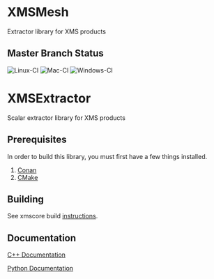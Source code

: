 
XMSMesh
=======

Extractor library for XMS products

Master Branch Status
--------------------

![Linux-CI](https://github.com/Aquaveo/xmsextractor/workflows/Linux-CI/badge.svg)
![Mac-CI](https://github.com/Aquaveo/xmsextractor/workflows/Mac-CI/badge.svg)
![Windows-CI](https://github.com/Aquaveo/xmsextractor/workflows/Windows-CI/badge.svg)

XMSExtractor
========

Scalar extractor library for XMS products

Prerequisites
--------------
In order to build this library, you must first have a few things installed.
1. [Conan](https://conan.io)
2. [CMake](https://cmake.org)

Building
--------
See xmscore build [instructions](https://github.com/Aquaveo/xmscore/wiki/Building-Libraries).

Documentation
-------------

[C++ Documentation](https://aquaveo.github.io/xmsextractor/)

[Python Documentation](https://aquaveo.github.io/xmsextractor/pydocs)

